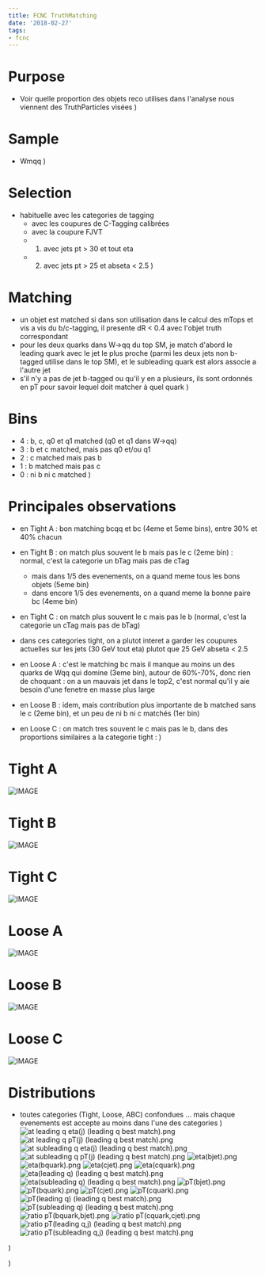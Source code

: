 ```yaml
---
title: FCNC TruthMatching
date: '2018-02-27'
tags:
- fcnc
---
```

# Purpose

* Voir quelle proportion des objets reco utilises dans l'analyse nous viennent des TruthParticles visées
)
# Sample

* Wmqq
)
# Selection

* habituelle avec les categories de tagging
  * avec les coupures de C-Tagging calibrées
  * avec la coupure FJVT
  * 1) avec jets pt > 30 et tout eta 
  * 2) avec jets pt > 25 et abseta < 2.5
)
# Matching

* un objet est matched si dans son utilisation dans le calcul des mTops et vis a vis du b/c-tagging, il presente dR < 0.4 avec l'objet truth correspondant
* pour les deux quarks dans W->qq du top SM, je match d'abord le leading quark avec le jet le plus proche (parmi les deux jets non b-tagged utilise dans le top SM), et le subleading quark est alors associe a l'autre jet
* s'il n'y a pas de jet b-tagged ou qu'il y en a plusieurs, ils sont ordonnés en pT pour savoir lequel doit matcher à quel quark
)
# Bins

* 4 : b, c, q0 et q1 matched (q0 et q1 dans W->qq)
* 3 : b et c matched, mais pas q0 et/ou q1
* 2 : c matched mais pas b
* 1 : b matched mais pas c
* 0 : ni b ni c matched
)
# Principales observations

* en Tight A : bon matching bcqq et bc (4eme et 5eme bins), entre 30% et 40% chacun
* en Tight B : on match plus souvent le b mais pas le c (2eme bin) : normal, c'est la categorie un bTag mais pas de cTag
  * mais dans 1/5 des evenements, on a quand meme tous les bons objets (5eme bin)
  * dans encore 1/5 des evenements, on a quand meme la bonne paire bc (4eme bin)
* en Tight C : on match plus souvent le c mais pas le b (normal, c'est la categorie un cTag mais pas de bTag)

* dans ces categories tight, on a plutot interet a garder les coupures actuelles sur les jets (30 GeV tout eta) plutot que 25 GeV abseta < 2.5

* en Loose A : c'est le matching bc mais il manque au moins un des quarks de Wqq qui domine (3eme bin), autour de 60%-70%, donc rien de choquant : on a un mauvais jet dans le top2, c'est normal qu'il y aie besoin d'une fenetre en masse plus large
* en Loose B : idem, mais contribution plus importante de b matched sans le c (2eme bin), et un peu de ni b ni c matchés (1er bin)
* en Loose C : on match tres souvent le c mais pas le b, dans des proportions similaires a la categorie tight :
)
# Tight A

![IMAGE](/images/q/71D52E9B93C88B487B4E16C74E3F205C.jpg)
# Tight B

![IMAGE](/images/q/7C0605F7491CCDFF6D06DD85D49CCD4E.jpg)
# Tight C

![IMAGE](/images/q/0218856917E265983A4E56E83A60DCA1.jpg)
# Loose A

![IMAGE](/images/q/BA627220AE2634E1AE2EF3753884B613.jpg)
# Loose B

![IMAGE](/images/q/7C7CC1A741FD9E90C875E45DA6569291.jpg)
# Loose C

![IMAGE](/images/q/E5630FE54118508908B2795546F25637.jpg)
# Distributions

* toutes categories (Tight, Loose, ABC) confondues ... mais chaque evenements est accepte au moins dans l'une des categories
)
![at leading q eta(j) (leading q best match).png](/images/q/0E6588E8ED275C75E7F09AF4B1C22B81.png)
![at leading q pT(j) (leading q best match).png](/images/q/232A7628536062AC87EB35F2838F9ABE.png)
![at subleading q eta(j) (leading q best match).png](/images/q/92AE025C4F43C355CD1BBDC7B78D9CD6.png)
![at subleading q pT(j) (leading q best match).png](/images/q/10DC571389912BAEF22D1B115B892F92.png)
![eta(bjet).png](/images/q/FF8C219BE807865C355F70C2DBB8C43C.png)
![eta(bquark).png](/images/q/A6C925C27DF700A1F2663D32E5D5B4F0.png)
![eta(cjet).png](/images/q/0A54B9AE5BFB9A148CE1EB5259C1D6F0.png)
![eta(cquark).png](/images/q/08E93B03CAB2A9F190577F7C39CEC6BB.png)
![eta(leading q) (leading q best match).png](/images/q/D2A33B231D0CFEA30C496027299BA6B2.png)
![eta(subleading q) (leading q best match).png](/images/q/5C3945B30181727B867E3C3DD203D1ED.png)
![pT(bjet).png](/images/q/8DD3F36B4CCAA30D2278ED35916CE51A.png)
![pT(bquark).png](/images/q/6EE310098EFF2189C5CCF7805F71E9C3.png)
![pT(cjet).png](/images/q/5D6F1D678BF378BEE3009E30E1194E0E.png)
![pT(cquark).png](/images/q/742E1E70DAFCB2AA485FF6F5CBA57702.png)
![pT(leading q) (leading q best match).png](/images/q/0B02C74DF302F83048C8EC8E600ED5A6.png)
![pT(subleading q) (leading q best match).png](/images/q/3EFAE310ABDB42067CBDB0B083EE62FC.png)
![ratio pT(bquark,bjet).png](/images/q/233A67296CE0B082F74598564AB08062.png)
![ratio pT(cquark,cjet).png](/images/q/0E2EC18BA1911741C056AFA8A3F8A3E8.png)
![ratio pT(leading q,j) (leading q best match).png](/images/q/475402682A588EC38CCF77717DDA2C5D.png)
![ratio pT(subleading q,j) (leading q best match).png](/images/q/F9BF66EEA8204715FC77A68B26471329.png)

)

)
